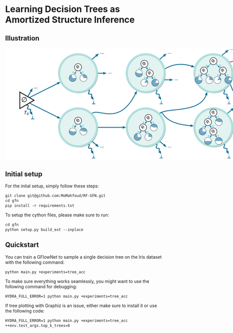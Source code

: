 # **Learning Decision Trees as Amortized Structure Inference** #

## **Illustration** ## 
<img src="assets/mdp.svg" alt="Illustration- Learning a decision tree as a Markov decision process." style="max-width: 200%; height: auto;">

## **Initial setup** ##
For the inital setup, simply follow these steps: 

````
git clone git@github.com:MoMahfoud/RF-GFN.git
cd gfn
pip install -r requirements.txt
````

To setup the cython files, please make sure to run:
````
cd gfn
python setup.py build_ext --inplace
````

## **Quickstart** ## 
You can train a GFlowNet to sample a single decision tree on the Iris dataset with the following command: 

````
python main.py +experiments=tree_acc
````

To make sure everything works seamlessly, you might want to use the following command for debugging: 
````
HYDRA_FULL_ERROR=1 python main.py +experiments=tree_acc
````

If tree plotting with Graphiz is an issue, either make sure to install it or use the following code:
````
HYDRA_FULL_ERROR=1 python main.py +experiments=tree_acc ++env.test_args.top_k_trees=0
````

